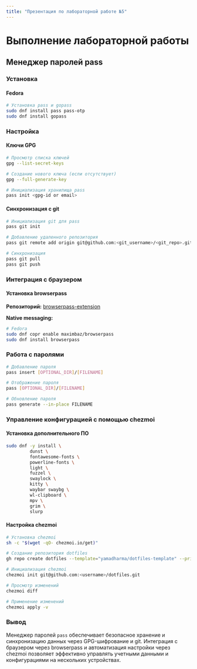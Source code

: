 ```yaml
---
title: "Презентация по лабораторной работе №5"
---
```


# Выполнение лабораторной работы  
## Менеджер паролей pass

### Установка  
#### Fedora  
```bash  
# Установка pass и gopass  
sudo dnf install pass pass-otp  
sudo dnf install gopass  
```  

### Настройка  
#### Ключи GPG  
```bash  
# Просмотр списка ключей  
gpg --list-secret-keys  

# Создание нового ключа (если отсутствует)  
gpg --full-generate-key  

# Инициализация хранилища pass  
pass init <gpg-id or email>  
```  

#### Синхронизация с git  
```bash  
# Инициализация git для pass  
pass git init  

# Добавление удаленного репозитория  
pass git remote add origin git@github.com:<git_username>/<git_repo>.git  

# Синхронизация  
pass git pull  
pass git push  
```  

### Интеграция с браузером  
#### Установка browserpass  
**Репозиторий:** [browserpass-extension](https://github.com/browserpass/browserpass-extension)  

**Native messaging:**  
```bash  
# Fedora  
sudo dnf copr enable maximbaz/browserpass  
sudo dnf install browserpass  
```  

### Работа с паролями  
```bash  
# Добавление пароля  
pass insert [OPTIONAL_DIR]/[FILENAME]  

# Отображение пароля  
pass [OPTIONAL_DIR]/[FILENAME]  

# Обновление пароля  
pass generate --in-place FILENAME  
```  

### Управление конфигурацией с помощью chezmoi  
#### Установка дополнительного ПО  
```bash  
sudo dnf -y install \  
         dunst \  
         fontawesome-fonts \  
         powerline-fonts \  
         light \  
         fuzzel \  
         swaylock \  
         kitty \  
         waybar swaybg \  
         wl-clipboard \  
         mpv \  
         grim \  
         slurp  
```  

#### Настройка chezmoi  
```bash  
# Установка chezmoi  
sh -c "$(wget -qO- chezmoi.io/get)"  

# Создание репозитория dotfiles  
gh repo create dotfiles --template="yamadharma/dotfiles-template" --private  

# Инициализация chezmoi  
chezmoi init git@github.com:<username>/dotfiles.git  

# Просмотр изменений  
chezmoi diff  

# Применение изменений  
chezmoi apply -v  
```  

### Вывод  
Менеджер паролей `pass` обеспечивает безопасное хранение и синхронизацию данных через GPG-шифрование и git. Интеграция с браузером через browserpass и автоматизация настройки через chezmoi позволяет эффективно управлять учетными данными и конфигурациями на нескольких устройствах.
